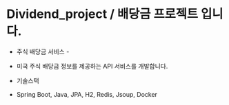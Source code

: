 # Dividend_project / 배당금 프로젝트 입니다.

- 주식 배당금 서비스 -
- 미국 주식 배당금 정보를 제공하는 API 서비스를 개발합니다.

- 기술스택
- Spring Boot, Java, JPA, H2, Redis, Jsoup, Docker
